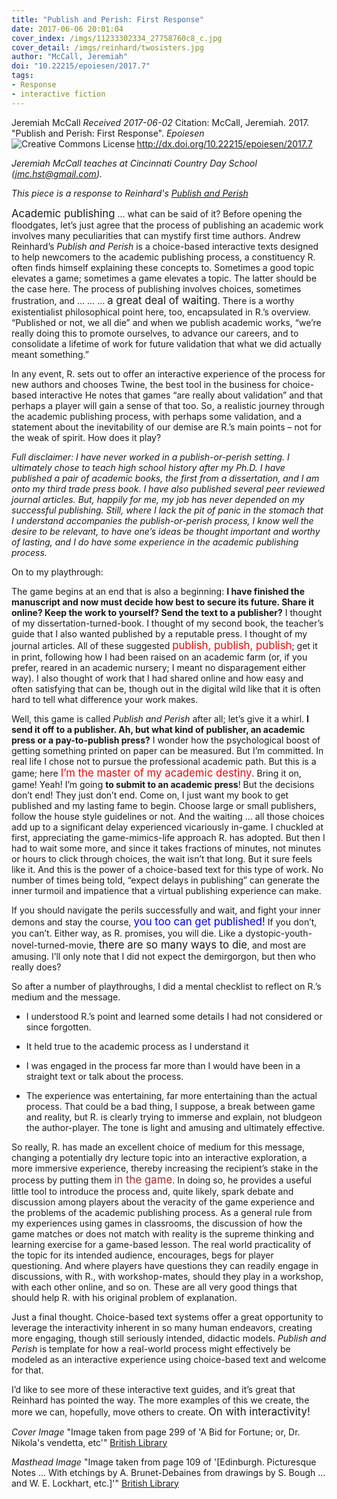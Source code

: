 ```yaml
---
title: "Publish and Perish: First Response"
date: 2017-06-06 20:01:04
cover_index: /imgs/11233302334_27758760c8_c.jpg
cover_detail: /imgs/reinhard/twosisters.jpg
author: "McCall, Jeremiah"
doi: "10.22215/epoiesen/2017.7"
tags:
- Response
- interactive fiction
---
```

Jeremiah McCall
_Received 2017-06-02_
Citation: McCall, Jeremiah. 2017. "Publish and Perish: First Response". _Epoiesen_ http://dx.doi.org/10.22215/epoiesen/2017.7
<a rel="license" href="http://creativecommons.org/licenses/by/4.0/"><img alt="Creative Commons License" style="border-width:0" src="https://i.creativecommons.org/l/by/4.0/80x15.png" align="left" /></a><br />

_Jeremiah McCall teaches at Cincinnati Country Day School (jmc.hst@gmail.com)._

_This piece is a response to Reinhard's [Publish and Perish](/2017/05/04/publish-and-perish/)_


<big>Academic publishing</big> … what can be said of it? Before opening the floodgates, let’s just agree that the process of publishing an academic work involves many peculiarities that can mystify first time authors. Andrew Reinhard’s _Publish and Perish_ is a choice-based interactive texts designed to help newcomers to the academic publishing process, a constituency R. often finds himself explaining these concepts to. Sometimes a good topic elevates a game; sometimes a game elevates a topic. The latter should be the case here. The process of publishing involves choices, sometimes frustration, and … … … <big>a great deal of waiting</big>. There is a worthy existentialist philosophical point here, too, encapsulated in R.’s overview. “Published or not, we all die” and when we publish academic works, “we’re really doing this to promote ourselves, to advance our careers, and to consolidate a lifetime of work for future validation that what we did actually meant something.”

In any event, R. sets out to offer an interactive experience of the process for new authors and chooses Twine, the best tool in the business for choice-based interactive He notes that games “are really about validation” and that perhaps a player will gain a sense of that too. So, a realistic journey through the academic publishing process, with perhaps some validation, and a statement about the inevitability of our demise are R.’s main points – not for the weak of spirit. How does it play?

*Full disclaimer: I have never worked in a publish-or-perish setting. I ultimately chose to teach high school history after my Ph.D. I have published a pair of academic books, the first from a dissertation, and I am onto my third trade press book. I have also published several peer reviewed journal articles. But, happily for me, my job has never depended on my successful publishing. Still, where I lack the pit of panic in the stomach that I understand accompanies the publish-or-perish process, I know well the desire to be relevant, to have one’s ideas be thought important and worthy of lasting, and I do have some experience in the academic publishing process.*

On to my playthrough:

The game begins at an end that is also a beginning: **I have finished the manuscript and now must decide how best to secure its future. Share it online? Keep the work to yourself? Send the text to a publisher?** I thought of my dissertation-turned-book. I thought of my second book, the teacher’s guide that I also wanted published by a reputable press. I thought of my journal articles. All of these suggested <big><font color=red>publish, publish, publish</font></big>; get it in print, following how I had been raised on an academic farm (or, if you prefer, reared in an academic nursery; I meant no disparagement either way). I also thought of work that I had shared online and how easy and often satisfying that can be, though out in the digital wild like that it is often hard to tell what difference your work makes.

Well, this game is called _Publish and Perish_ after all; let’s give it a whirl. **I send it off to a publisher. Ah, but what kind of publisher, an academic press or a pay-to-publish press?** I wonder how the psychological boost of getting something printed on paper can be measured. But I’m committed. In real life I chose not to pursue the professional academic path. But this is a game; here <big><font color=red>I’m the master of my academic destiny</font></big>. Bring it on, game! Yeah! I’m going **to submit to an academic press**! But the decisions don’t end! They just don’t end. Come on, I just want my book to get published and my lasting fame to begin. Choose large or small publishers, follow the house style guidelines or not. And the waiting … all those choices add up to a significant delay experienced vicariously in-game. I chuckled at first, appreciating the game-mimics-life approach R. has adopted. But then I had to wait some more, and since it takes fractions of minutes, not minutes or hours to click through choices, the wait isn’t that long. But it sure feels like it. And this is the power of a choice-based text for this type of work. No number of times being told, “expect delays in publishing” can generate the inner turmoil and impatience that a virtual publishing experience can make.

If you should navigate the perils successfully and wait, and fight your inner demons and stay the course, <big><font color=blue>you too can get published!</font></big> If you don’t, you can’t. Either way, as R. promises, you will die. Like a dystopic-youth-novel-turned-movie, <big>there are so many ways to die</big>, and most are amusing. I’ll only note that I did not expect the demirgorgon, but then who really does?

So after a number of playthroughs, I did a mental checklist to reflect on R.’s medium and the message.

+ I understood R.’s point and learned some details I had not considered or since forgotten.

+ It held true to the academic process as I understand it

+ I was engaged in the process far more than I would have been in a straight text or talk about the process.

+ The experience was entertaining, far more entertaining than the actual process. That could be a bad thing, I suppose, a break between game and reality, but R. is clearly trying to immerse and explain, not bludgeon the author-player. The tone is light and amusing and ultimately effective.

So really, R. has made an excellent choice of medium for this message, changing a potentially dry lecture topic into an interactive exploration, a more immersive experience, thereby increasing the recipient’s stake in the process by putting them <big><font color="brown">in the game</font></big>. In doing so, he provides a useful little tool to introduce the process and, quite likely, spark debate and discussion among players about the veracity of the game experience and the problems of the academic publishing process. As a general rule from my experiences using games in classrooms, the discussion of how the game matches or does not match with reality is the supreme thinking and learning exercise for a game-based lesson. The real world practicality of the topic for its intended audience, encourages, begs for player questioning. And where players have questions they can readily engage in discussions, with R., with workshop-mates, should they play in a workshop, with each other online, and so on. These are all very good things that should help R. with his original problem of explanation.

Just a final thought. Choice-based text systems offer a great opportunity to leverage the interactivity inherent in so many human endeavors, creating more engaging, though still seriously intended, didactic models. _Publish and Perish_ is template for how a real-world process might effectively be modeled as an interactive experience using choice-based text and welcome for that.

I’d like to see more of these interactive text guides, and it’s great that Reinhard has pointed the way. The more examples of this we create, the more we can, hopefully, move others to create. <big>On with interactivity!</big>

_Cover Image_ "Image taken from page 299 of 'A Bid for Fortune; or, Dr. Nikola's vendetta, etc'" [British Library](https://www.flickr.com/photos/britishlibrary/11233302334/)

_Masthead Image_ "Image taken from page 109 of '[Edinburgh. Picturesque Notes ... With etchings by A. Brunet-Debaines from drawings by S. Bough ... and W. E. Lockhart, etc.]'" [British Library](https://www.flickr.com/photos/britishlibrary/11235138213/)
